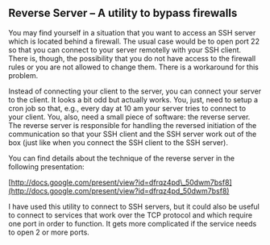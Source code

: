 ## Reverse Server – A utility to bypass firewalls

You may find yourself in a situation that you want to access an SSH server which is located behind a firewall. The usual case would be to open port 22 so that you can connect to your server remotelly with your SSH client. There is, though, the possibility that you do not have access to the firewall rules or you are not allowed to change them. There is a workaround for this problem.

Instead of connecting your client to the server, you can connect your server to the client. It looks a bit odd but actually works. You, just, need to setup a cron job so that, e.g., every day at 10 am your server tries to connect to your client. You, also, need a small piece of software: the reverse server. The reverse server is responsible for handling the reversed initiation of the communication so that your SSH client and the SSH server work out of the box (just like when you connect the SSH client to the SSH server).

You can find details about the technique of the reverse server in the following presentation:

[http://docs.google.com/present/view?id=dfrqz4pd\_50dwm7bsf8](http://docs.google.com/present/view?id=dfrqz4pd_50dwm7bsf8)

I have used this utility to connect to SSH servers, but it could also be useful to connect to services that work over the TCP protocol and which require one port in order to function. It gets more complicated if the service needs to open 2 or more ports.
